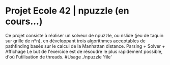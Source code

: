 # Projet Ecole 42 | npuzzle (en cours...)
  Ce projet consiste à réaliser un solveur de npuzzle, ou nslide (jeu de taquin sur grille de n*n),
  en développant trois algorithmes acceptables de pathfinding basés sur le calcul de la Manhattan distance.
  Parsing + Solver + Affichage
  Le but de l'exercice est de résoudre le plus rapidement possible, d'où l'utilisation de threads.
#Usage
 ./npuzzle 'file'
